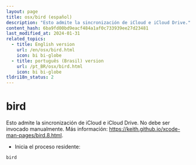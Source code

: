 ```yaml
---
layout: page
title: osx/bird (español)
description: "Esto admite la sincronización de iCloud e iCloud Drive."
content_hash: 6ba9fd00bd9eacf484a1af0c733939ee27d23481
last_modified_at: 2024-01-31
related_topics:
  - title: English version
    url: /en/osx/bird.html
    icon: bi bi-globe
  - title: português (Brasil) version
    url: /pt_BR/osx/bird.html
    icon: bi bi-globe
tldri18n_status: 2
---
```

# bird

Esto admite la sincronización de iCloud e iCloud Drive.
No debe ser invocado manualmente.
Más información: <https://keith.github.io/xcode-man-pages/bird.8.html>.

- Inicia el proceso residente:

`bird`
